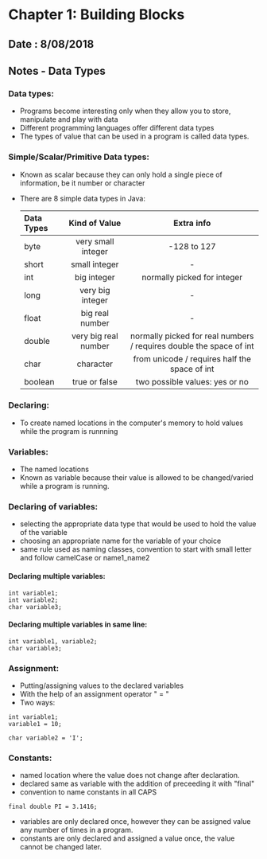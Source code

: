 # Chapter 1: Building Blocks

## Date : 8/08/2018

## Notes - Data Types

### Data types: 

 - Programs become interesting only when they allow you to store, manipulate and play with data
 - Different programming languages offer different data types
 - The types of value that can be used in a program is called data types. 
 
### Simple/Scalar/Primitive Data types: 

  - Known as scalar because they can only hold a single piece of information, be it number or character
  - There are 8 simple data types in Java: 
  
      | Data Types | Kind of Value | Extra info |
      | :---         |     :---:      |     :---:      |
      | byte   | very small integer     | -128 to 127   |
      | short     | small integer       |   -    |
      | int   | big integer     |  normally picked for integer  |
      | long    | very big integer      |    -   |
      | float   | big real number    |  -   |
      | double    | very big real number      |   normally picked for real numbers / requires double the space of int  |
      | char   | character     | from unicode / requires half the space of int  |
      | boolean    | true or false     | two possible values: yes or no     |
      

### Declaring: 

  - To create named locations in the computer's memory to hold values while the program is runnning
  
### Variables: 

  - The named locations 
  - Known as variable because their value is allowed to be changed/varied while a program is running.
  
### Declaring of variables: 

  - selecting the appropriate data type that would be used to hold the value of the variable
  - choosing an appropriate name for the variable of your choice
  - same rule used as naming classes, convention to start with small letter and follow camelCase or name1_name2
  
 #### Declaring multiple variables:
 
  ```
  int variable1;
  int variable2;
  char variable3;
  ```
 
 #### Declaring multiple variables in same line: 
 
  ```
  int variable1, variable2;
  char variable3;
  ```

### Assignment: 

  - Putting/assigning values to the declared variables 
  - With the help of an assignment operator " = "
  - Two ways: 
  
  ```
  int variable1;
  variable1 = 10;
  ```
  
  ```
  char variable2 = 'I';
  ```
  
  ### Constants: 

  - named location where the value does not change after declaration. 
  - declared same as variable with the addition of preceeding it with "final"
  - convention to name constants in all CAPS
  
  ```
  final double PI = 3.1416;
  ```
  
  - variables are only declared once, however they can be assigned value any number of times in a program. 
  - constants are only declared and assigned a value once, the value cannot be changed later. 
      

